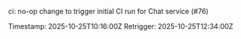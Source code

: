 ci: no-op change to trigger initial CI run for Chat service (#76)

Timestamp: 2025-10-25T10:16:00Z
Retrigger: 2025-10-25T12:34:00Z
